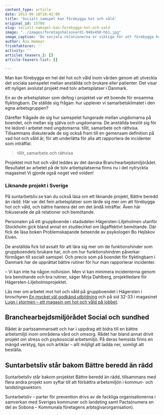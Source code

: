 ```yaml
---
content_type: article
date: 2013-06-18T10:42:00
title: 'Socialt samspel kan förebygga hot och våld'
original_id: 15708
slug: socialt-samspel-kan-forebygga-hot-och-vald
image: "../images/foretagshalsovard1-940x450-hb1.jpg"
image_caption: 'De sociala relationerna är viktiga för att förebygga hot och våld inom vården.'
author: Åsa Hammar
friskfaktorer: ''
activity: ''
articles_teasers_2: []
article-teasers-list: []

---
```


Man kan förebygga en hel del hot och våld inom vården genom att utveckla det sociala samspelet mellan anställda och brukare eller patienter. Det visar ett nyligen avslutat projekt med tolv arbetsplatser i Danmark.

En av de arbetsplatser som deltog i projektet var ett boende för ensamma flyktingbarn. De ställde sig frågan: hur upplever vi samarbetsklimatet i den egna arbetsgruppen?

Därefter frågade de sig hur samspelet fungerade mellan ungdomarna på boendet, och mellan sig själva och ungdomarna. De anställda beslöt sig för tre ledord i arbetet med ungdomarna: tillit, samarbete och rättvisa. Tillsammans diskuterade de sig också fram till en gemensam definition på vad hot och våld är, för att underlätta för alla att rapportera de incidenter som inträffar.

> tillit, samarbete och rättvisa

Projektet mot hot och våld leddes av det danska Branchearbejdsmiljörådet. Resultatet av arbetet på de tolv arbetsplatserna finns nu i det nytryckta magasinet Vi gjorde også noget ved volden!

### Liknande projekt i Sverige

På suntarbetsliv.se kan du också läsa om ett liknande projekt, Bättre beredd än rädd. Här var det fem arbetsplatser som lärde sig mer om att förebygga hot och våld, och bättre hantera det om det ändå inträffar. Även här fokuserade de på relationer och bemötande.

Personalen på ett gruppboende i stadsdelen Hägersten-Liljeholmen utanför Stockholm gick bland annat en studiecirkel om lågaffektivt bemötande. Där fick de läsa boken Problemskapande beteende av psykologen Bo Hejlskov Elvén.

De anställda fick tid avsatt för att lära sig mer om de funktionshinder som gruppboendets brukare har, och om hur funktionshindren påverkar förmågan till socialt samspel. Och precis som på boendet för flyktingbarn i Danmark har de upprättat bättre rutiner för hur man rapporterar incidenter.

– Vi kan inte ha någon nollvision. Men vi kan minimera incidenterna genom bra bemötande och bra rutiner, säger Mirja Dahlberg, projektledare för Hägersten-Liljeholmsprojektet.

Läs mer om arbetet mot hot och våld på gruppboendet i Hägersten i broschyren [En mycket väl godkänd utbildning](https://www.yumpu.com/sv/document/read/20455963/en-mycket-val-godkand-utbildning-suntlivnu) och på sid 32-33 i magasinet [Lugn i stormen – ett magasin om hot och våld på jobbet](http://docplayer.se/5240365-Lugn-i-stormen-sex-arbetsplatser-som-forbattrat-sin-miljo-ett-magasin-om-hot-och-vald-pa-jobbet.html).

Branchearbejdsmiljörådet Social och sundhed
-------------------------------------------

Rådet är partssammansatt och har i uppdrag att bidra till en bättre arbetsmiljö inom områdena vård och omsorg. Rådet har bland annat drivit projekt om stress och psykosocial arbetsmiljö. På deras hemsida finns en mängd verktyg, tips och artiklar – allt möjligt att ladda ner, somligt att beställa.

Suntarbetsliv står bakom Bättre beredd än rädd
----------------------------------------------

Suntarbetsliv står bakom projektet Bättre beredd än rädd, tillsammans med flera andra projekt som syftar till att förbättra arbetsmiljön i kommun- och landstingssektorn.

Suntarbetsliv – parter för prevention drivs av de fackliga organisationerna i samverkan med Sveriges kommuner och landsting samt Pacta(numera en del av Sobona – Kommunala företagens arbtsgivarorganisation).

